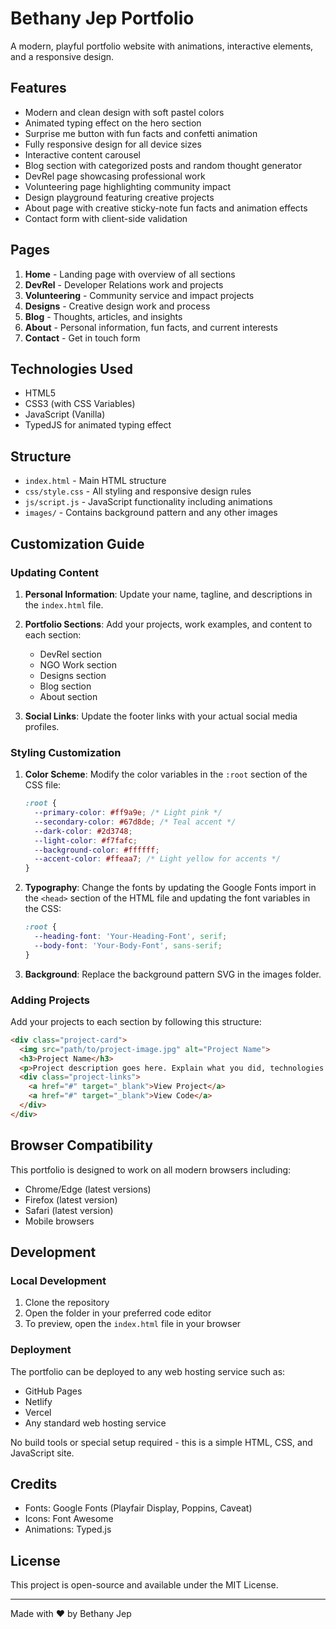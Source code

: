 # Bethany Jep Portfolio

A modern, playful portfolio website with animations, interactive elements, and a responsive design.

## Features

- Modern and clean design with soft pastel colors
- Animated typing effect on the hero section
- Surprise me button with fun facts and confetti animation
- Fully responsive design for all device sizes
- Interactive content carousel
- Blog section with categorized posts and random thought generator
- DevRel page showcasing professional work
- Volunteering page highlighting community impact
- Design playground featuring creative projects
- About page with creative sticky-note fun facts and animation effects
- Contact form with client-side validation

## Pages

1. **Home** - Landing page with overview of all sections
2. **DevRel** - Developer Relations work and projects
3. **Volunteering** - Community service and impact projects  
4. **Designs** - Creative design work and process
5. **Blog** - Thoughts, articles, and insights
6. **About** - Personal information, fun facts, and current interests
7. **Contact** - Get in touch form

## Technologies Used

- HTML5
- CSS3 (with CSS Variables)
- JavaScript (Vanilla)
- TypedJS for animated typing effect

## Structure

- `index.html` - Main HTML structure
- `css/style.css` - All styling and responsive design rules
- `js/script.js` - JavaScript functionality including animations
- `images/` - Contains background pattern and any other images

## Customization Guide

### Updating Content

1. **Personal Information**: Update your name, tagline, and descriptions in the `index.html` file.

2. **Portfolio Sections**: Add your projects, work examples, and content to each section:
   - DevRel section
   - NGO Work section
   - Designs section
   - Blog section
   - About section

3. **Social Links**: Update the footer links with your actual social media profiles.

### Styling Customization

1. **Color Scheme**: Modify the color variables in the `:root` section of the CSS file:
   ```css
   :root {
     --primary-color: #ff9a9e; /* Light pink */
     --secondary-color: #67d8de; /* Teal accent */
     --dark-color: #2d3748;
     --light-color: #f7fafc;
     --background-color: #ffffff;
     --accent-color: #ffeaa7; /* Light yellow for accents */
   }
   ```

2. **Typography**: Change the fonts by updating the Google Fonts import in the `<head>` section of the HTML file and updating the font variables in the CSS:
   ```css
   :root {
     --heading-font: 'Your-Heading-Font', serif;
     --body-font: 'Your-Body-Font', sans-serif;
   }
   ```

3. **Background**: Replace the background pattern SVG in the images folder.

### Adding Projects

Add your projects to each section by following this structure:

```html
<div class="project-card">
  <img src="path/to/project-image.jpg" alt="Project Name">
  <h3>Project Name</h3>
  <p>Project description goes here. Explain what you did, technologies used, and outcomes.</p>
  <div class="project-links">
    <a href="#" target="_blank">View Project</a>
    <a href="#" target="_blank">View Code</a>
  </div>
</div>
```

## Browser Compatibility

This portfolio is designed to work on all modern browsers including:
- Chrome/Edge (latest versions)
- Firefox (latest version)
- Safari (latest version)
- Mobile browsers

## Development

### Local Development

1. Clone the repository
2. Open the folder in your preferred code editor
3. To preview, open the `index.html` file in your browser

### Deployment

The portfolio can be deployed to any web hosting service such as:
- GitHub Pages
- Netlify
- Vercel
- Any standard web hosting service

No build tools or special setup required - this is a simple HTML, CSS, and JavaScript site.

## Credits

- Fonts: Google Fonts (Playfair Display, Poppins, Caveat)
- Icons: Font Awesome
- Animations: Typed.js

## License

This project is open-source and available under the MIT License.

---

Made with ❤️ by Bethany Jep